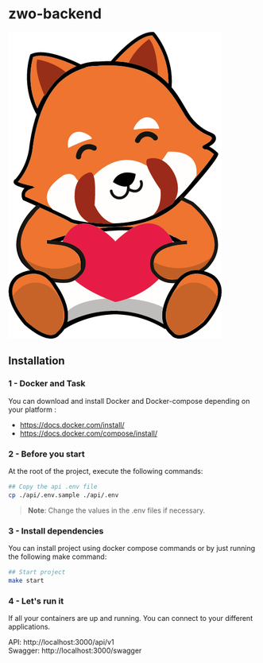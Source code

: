 # zwo-backend
![alt text](docs/logo-zwo.png)

## Installation

### 1 - Docker and Task
You can download and install Docker and Docker-compose depending on your platform :

- https://docs.docker.com/install/
- https://docs.docker.com/compose/install/

### 2 - Before you start
At the root of the project, execute the following commands:
 ```bash
## Copy the api .env file
cp ./api/.env.sample ./api/.env
 ```

> **Note**: Change the values in the .env files if necessary.

### 3 - Install dependencies
You can install project using docker compose commands or by just running the following make command:
```bash
## Start project
make start
```

### 4 - Let's run it
If all your containers are up and running. You can connect to your different applications.

API: http://localhost:3000/api/v1 <br/>
Swagger: http://localhost:3000/swagger
